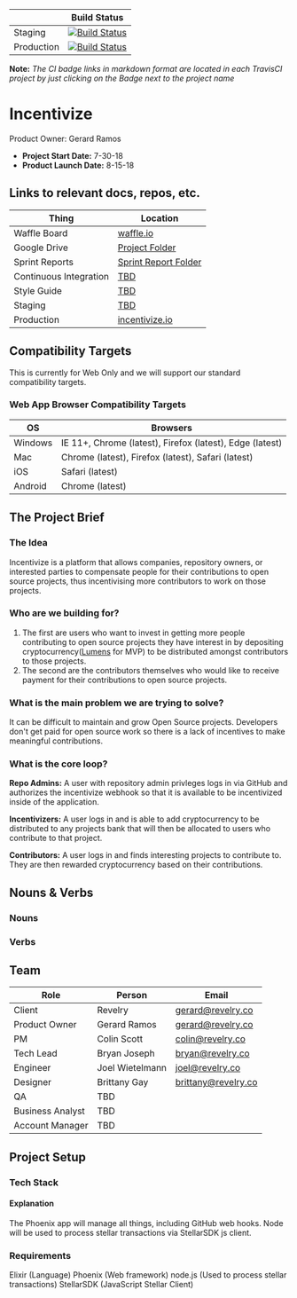 |  | Build Status |
| ------ | ---- |
| Staging | [![Build Status](https://travis-ci.com/revelrylabs/uniti.svg?token=JiDUwgto8S7TTehG43yL&branch=develop)](https://travis-ci.com/revelrylabs/uniti) |
| Production | [![Build Status](https://travis-ci.com/revelrylabs/uniti.svg?token=JiDUwgto8S7TTehG43yL&branch=develop)](https://travis-ci.com/revelrylabs/uniti) |

**Note:** _The CI badge links in markdown format are located in each TravisCI project by just clicking on the Badge next to the project name_

# Incentivize
Product Owner: Gerard Ramos
* **Project Start Date:** 7-30-18
* **Product Launch Date:** 8-15-18

## Links to relevant docs, repos, etc.
Thing | Location
--- | ---
Waffle Board | [waffle.io](https://waffle.io/revelrylabs/incentivize)
Google Drive | [Project Folder](https://drive.google.com/drive/u/0/folders/1lY2hz6KTeVWQ82HzeTiPBVui6xm3RISs)
Sprint Reports | [Sprint Report Folder](https://drive.google.com/drive/u/0/folders/1vb3BtxN6XlaU38Z-bfh6xluqRG5LRoc2)
Continuous Integration | [TBD]()
Style Guide | [TBD]()
Staging | [TBD]()
Production | [incentivize.io](https://incentivize.io)

## Compatibility Targets
This is currently for Web Only and we will support our standard compatibility targets. 

### Web App Browser Compatibility Targets

OS | Browsers
--- | ---
Windows | IE 11+, Chrome (latest), Firefox (latest), Edge (latest)
Mac | Chrome (latest), Firefox (latest), Safari (latest)
iOS | Safari (latest)
Android | Chrome (latest)

## The Project Brief

### The Idea
Incentivize is a platform that allows companies, repository owners, or interested parties to compensate people for their contributions to open source projects, thus incentivising more contributors to work on those projects.

### Who are we building for?
1) The first are users who want to invest in getting more people contributing to open source projects they have interest in by depositing cryptocurrency([Lumens](https://www.stellar.org/lumens/) for MVP) to be distributed amongst contributors to those projects. 
2) The second are the contributors themselves who would like to receive payment for their contributions to open source projects.

### What is the main problem we are trying to solve?
It can be difficult to maintain and grow Open Source projects. Developers don't get paid for open source work so there is a lack of incentives to make meaningful contributions.

### What is the core loop?
**Repo Admins:** A user with repository admin privleges logs in via GitHub and authorizes the incentivize webhook so that it is available to be incentivized inside of the application.

**Incentivizers:** A user logs in and is able to add cryptocurrency to be distributed to any projects bank that will then be allocated to users who contribute to that project. 

**Contributors:** A user logs in and finds interesting projects to contribute to. They are then rewarded cryptocurrency based on their contributions.

## Nouns & Verbs

### Nouns

### Verbs

## Team

Role | Person | Email
---- | --- | ---
Client | Revelry | gerard@revelry.co
Product Owner | Gerard Ramos | gerard@revelry.co
PM | Colin Scott | colin@revelry.co
Tech Lead | Bryan Joseph | bryan@revelry.co
Engineer | Joel Wietelmann | joel@revelry.co
Designer | Brittany Gay | brittany@revelry.co
QA | TBD |
Business Analyst | TBD |
Account Manager | TBD |

## Project Setup

### Tech Stack
#### Explanation
The Phoenix app will manage all things, including GitHub web hooks. Node will be used to process stellar transactions via StellarSDK js client. 

### Requirements
Elixir (Language)
Phoenix (Web framework)
node.js (Used to process stellar transactions)
StellarSDK (JavaScript Stellar Client)

